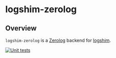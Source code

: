 # logshim-zerolog

## Overview

`logshim-zerolog` is a [Zerolog](https://github.com/rs/zerolog) backend for
[logshim](http://github.com/wtsi-npg/logshim).

[![Unit tests](https://github.com/wtsi-npg/logshim-zerolog/actions/workflows/run-tests.yml/badge.svg)](https://github.com/wtsi-npg/logshim-zerolog/actions/workflows/run-tests.yml)
